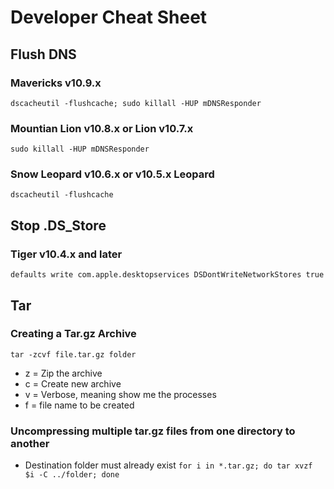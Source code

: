 # Developer Cheat Sheet

## Flush DNS

### Mavericks v10.9.x
`dscacheutil -flushcache; sudo killall -HUP mDNSResponder`

### Mountian Lion v10.8.x or Lion v10.7.x
`sudo killall -HUP mDNSResponder`

### Snow Leopard v10.6.x or v10.5.x Leopard
`dscacheutil -flushcache`

## Stop .DS_Store

### Tiger v10.4.x and later
`defaults write com.apple.desktopservices DSDontWriteNetworkStores true`

## Tar

### Creating a Tar.gz Archive

`tar -zcvf file.tar.gz folder`

- z = Zip the archive
- c = Create new archive
- v = Verbose, meaning show me the processes
- f = file name to be created

### Uncompressing multiple tar.gz files from one directory to another
* Destination folder must already exist
`for i in *.tar.gz; do tar xvzf $i -C ../folder; done`
